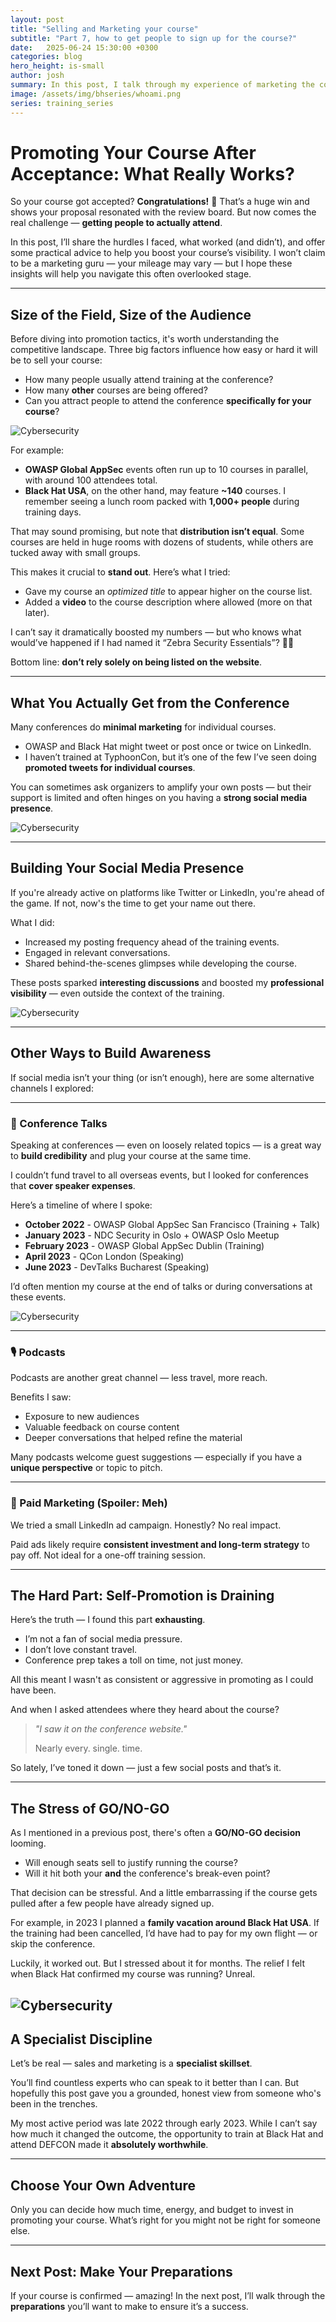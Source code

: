 ```yaml
---
layout: post
title: "Selling and Marketing your course"
subtitle: "Part 7, how to get people to sign up for the course?"
date:   2025-06-24 15:30:00 +0300
categories: blog
hero_height: is-small
author: josh
summary: In this post, I talk through my experience of marketing the course and try and provide some pointers.
image: /assets/img/bhseries/whoami.png
series: training_series
---
```


# Promoting Your Course After Acceptance: What Really Works?

So your course got accepted? **Congratulations!** 🎉 That’s a huge win and shows your proposal resonated with the review board. But now comes the real challenge — **getting people to actually attend**.

In this post, I’ll share the hurdles I faced, what worked (and didn’t), and offer some practical advice to help you boost your course’s visibility. I won’t claim to be a marketing guru — your mileage may vary — but I hope these insights will help you navigate this often overlooked stage.

---

## Size of the Field, Size of the Audience

Before diving into promotion tactics, it's worth understanding the competitive landscape. Three big factors influence how easy or hard it will be to sell your course:

- How many people usually attend training at the conference?
- How many **other** courses are being offered?
- Can you attract people to attend the conference **specifically for your course**?

![Cybersecurity](/assets/img/bhseries/11.jpeg)

For example:

- **OWASP Global AppSec** events often run up to 10 courses in parallel, with around 100 attendees total.
- **Black Hat USA**, on the other hand, may feature **~140** courses. I remember seeing a lunch room packed with **1,000+ people** during training days.

That may sound promising, but note that **distribution isn’t equal**. Some courses are held in huge rooms with dozens of students, while others are tucked away with small groups.

This makes it crucial to **stand out**. Here’s what I tried:

- Gave my course an *optimized title* to appear higher on the course list.
- Added a **video** to the course description where allowed (more on that later).

I can’t say it dramatically boosted my numbers — but who knows what would’ve happened if I had named it “Zebra Security Essentials”? 🤷‍♂️

Bottom line: **don’t rely solely on being listed on the website**.

---

## What You Actually Get from the Conference

Many conferences do **minimal marketing** for individual courses.

- OWASP and Black Hat might tweet or post once or twice on LinkedIn.
- I haven’t trained at TyphoonCon, but it’s one of the few I’ve seen doing **promoted tweets for individual courses**.

You can sometimes ask organizers to amplify your own posts — but their support is limited and often hinges on you having a **strong social media presence**.

![Cybersecurity](/assets/img/bhseries/12.jpeg)

---

## Building Your Social Media Presence

If you're already active on platforms like Twitter or LinkedIn, you're ahead of the game. If not, now's the time to get your name out there.

What I did:

- Increased my posting frequency ahead of the training events.
- Engaged in relevant conversations.
- Shared behind-the-scenes glimpses while developing the course.

These posts sparked **interesting discussions** and boosted my **professional visibility** — even outside the context of the training.

![Cybersecurity](/assets/img/bhseries/13.jpeg)

---

## Other Ways to Build Awareness

If social media isn’t your thing (or isn’t enough), here are some alternative channels I explored:

---

### 🎤 Conference Talks

Speaking at conferences — even on loosely related topics — is a great way to **build credibility** and plug your course at the same time.

I couldn’t fund travel to all overseas events, but I looked for conferences that **cover speaker expenses**.

Here’s a timeline of where I spoke:

- **October 2022** - OWASP Global AppSec San Francisco (Training + Talk)
- **January 2023** - NDC Security in Oslo + OWASP Oslo Meetup
- **February 2023** - OWASP Global AppSec Dublin (Training)
- **April 2023** - QCon London (Speaking)
- **June 2023** - DevTalks Bucharest (Speaking)

I’d often mention my course at the end of talks or during conversations at these events.

![Cybersecurity](/assets/img/bhseries/14.jpeg)

---

### 🎙️ Podcasts

Podcasts are another great channel — less travel, more reach.

Benefits I saw:

- Exposure to new audiences
- Valuable feedback on course content
- Deeper conversations that helped refine the material

Many podcasts welcome guest suggestions — especially if you have a **unique perspective** or topic to pitch.

---

### 💸 Paid Marketing (Spoiler: Meh)

We tried a small LinkedIn ad campaign. Honestly? No real impact.

Paid ads likely require **consistent investment and long-term strategy** to pay off. Not ideal for a one-off training session.

---

## The Hard Part: Self-Promotion is Draining

Here’s the truth — I found this part **exhausting**.

- I’m not a fan of social media pressure.
- I don’t love constant travel.
- Conference prep takes a toll on time, not just money.

All this meant I wasn't as consistent or aggressive in promoting as I could have been.

And when I asked attendees where they heard about the course?

> *"I saw it on the conference website."*  
>  
> Nearly every. single. time.

So lately, I’ve toned it down — just a few social posts and that’s it.

---

## The Stress of GO/NO-GO

As I mentioned in a previous post, there's often a **GO/NO-GO decision** looming.

- Will enough seats sell to justify running the course?
- Will it hit both your **and** the conference's break-even point?

That decision can be stressful. And a little embarrassing if the course gets pulled after a few people have already signed up.

For example, in 2023 I planned a **family vacation around Black Hat USA**. If the training had been cancelled, I’d have had to pay for my own flight — or skip the conference.

Luckily, it worked out. But I stressed about it for months. The relief I felt when Black Hat confirmed my course was running? Unreal.

![Cybersecurity](/assets/img/bhseries/15.jpeg)
---

## A Specialist Discipline

Let’s be real — sales and marketing is a **specialist skillset**.

You’ll find countless experts who can speak to it better than I can. But hopefully this post gave you a grounded, honest view from someone who's been in the trenches.

My most active period was late 2022 through early 2023. While I can’t say how much it changed the outcome, the opportunity to train at Black Hat and attend DEFCON made it **absolutely worthwhile**.

---

## Choose Your Own Adventure

Only you can decide how much time, energy, and budget to invest in promoting your course. What’s right for you might not be right for someone else.

---

## Next Post: Make Your Preparations

If your course is confirmed — amazing! In the next post, I’ll walk through the **preparations** you’ll want to make to ensure it’s a success.
